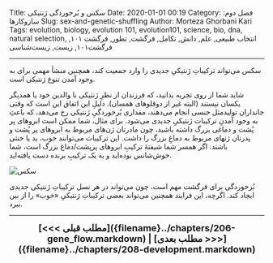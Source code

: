 Title: سکس و بُرخوردگی ژنتیکی
Date: 2020-01-01 00:19
Category: فصل دوم: سازوکارها
Slug: sex-and-genetic-shuffling
Author: Morteza Ghorbani Kari
Tags: evolution, biology, evolution 101, evolution101, science, bio, dna, natural selection, انتخاب طبیعی, علم, دانش, تکامل, فرگشت, تطور, فرگشت ۱۰۱, فرگشت۱۰۱, زیست, زیست‌شناسی

------
سکس می‌تواند ترکیباتِ ژنتیکیِ جدیدی را وارد جمعیت کند، همچنین منشأ مهمی برای به وجود آمدن تنوع ژنتیکی است.

شاید شما از روی تجربه بدانید، که فرزندان از نظرِ ژنتیکی با والدین خود یا همدیگر یکسان نیستند (البته غیر از دوقلوهای همسان). دلیلِ این اتفاق این است که وقتی جانداران تولیدمثل جنسی انجام می‌دهند، مقداری بُرخوردگیِ ژنتیکی رخ می‌دهد، که باعثِ به وجود آمدنِ ترکیبات ژنتیکیِ جدیدی می‌شود. برای مثال، شما ممکن است ابروهای پر پُشت و دماغی بزرگ داشته باشید، چون مادرتان ژن‌های مربوط به ابروهای پر پُشت و پدرتان ژنهای مربوط به دماغِ بزرگ را داشت. این ترکیبات می‌توانند خوب، بد یا خنثی باشند. اگر همسر شما شیفتهٔ ترکیبِ ابروهای پرپشت/دماغ بزرگ است، شما خوش‌شانس بوده‌اید و به یک ترکیبِ برنده دست یافته‌اید.

![سکس]({static}/images/22-1.gif)

بُرخوردگی برای فرگشت مهم است، چون می‌تواند در هر نسل ترکیباتِ ژنتیکی جدیدی ایجاد کند. اگرچه، این فرایند همچنین می‌تواند بعضی ترکیباتِ ژنتیکیِ «خوب» را از بین ببرد.

------
<center>
    <font size="4">
        <b>
            [<<< مطلب قبلی]({filename}../chapters/206-gene_flow.markdown) | [مطلب بعدی >>>]({filename}../chapters/208-development.markdown) 
        </b>
    </font>
</center>